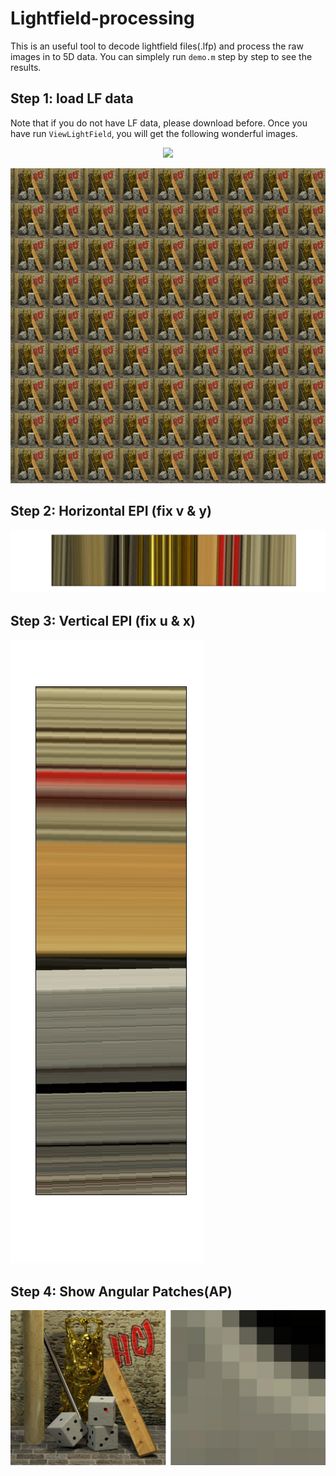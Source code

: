 # Lightfield-processing

This is an useful tool to decode lightfield files(.lfp) and process the raw images in to 5D data. You can simplely run `demo.m` step by step to see the results.

## Step 1: load LF data

Note that if you do not have LF data, please download before. Once you have run `ViewLightField`, you will get the following wonderful images.

<center><img src="all_views.gif" width="50%"></center>

![](bigimg-1.jpg)

## Step 2: Horizontal EPI (fix v & y)

![](epi_h.jpg)


## Step 3: Vertical EPI (fix u & x)

![](epi_v.jpg)



## Step 4: Show Angular Patches(AP)

![](buhhda2-ap-zoom.png)
